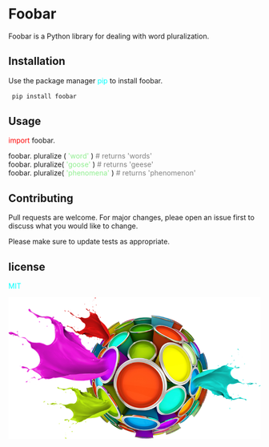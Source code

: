 # <b> Foobar </b>
Foobar is a Python library for dealing with word pluralization.

## Installation
Use the package manager <span style="color:cyan">pip</span> to install foobar.

```sh
 pip install foobar
```
## Usage
<span style="color:red">import</span> foobar.

foobar. pluralize (<span style="color:lightgreen"> 'word'</span> )  <span style="color:gray"> # returns 'words'</span><br>
foobar. pluralize(<span style="color:lightgreen"> 'goose'</span> )  <span style="color:gray"> # returns 'geese'</span><br>
foobar. pluralize(<span style="color:lightgreen"> 'phenomena'</span> )  <span style="color:gray"> # returns 'phenomenon'</span>

## Contributing

Pull requests are welcome. For major changes, pleae open an issue first to discuss what you would like to change.

Please make sure to update tests as appropriate.
## license 

<p style="color:cyan"> MIT</p>

<img src="img.png">

